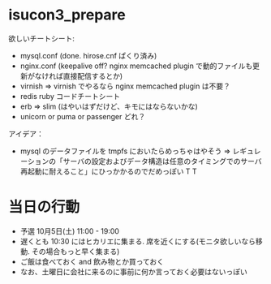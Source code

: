 isucon3_prepare
===============

欲しいチートシート:

- mysql.conf (done. hirose.cnf ぱくり済み)
- nginx.conf (keepalive off? nginx memcached plugin で動的ファイルも更新がなければ直接配信するとか)
- virnish => virnish でやるなら nginx memcached plugin は不要？
- redis ruby コードチートシート
- erb => slim (はやいはずだけど、キモにはならないかな)
- unicorn or puma or passenger どれ？

アイデア：

- mysql のデータファイルを tmpfs においたらめっちゃはやそう => レギュレーションの「サーバの設定およびデータ構造は任意のタイミングでのサーバ再起動に耐えること」にひっかかるのでだめっぽい T T

# 当日の行動

- 予選 10月5日(土) 11:00 - 19:00
- 遅くとも 10:30 にはヒカリエに集まる. 席を近くにする(モニタ欲しいなら移動. その場合もっと早く集まる)
- ご飯は食べておく and 飲み物とか買っておく
- なお、土曜日に会社に来るのに事前に何か言っておく必要はないっぽい

